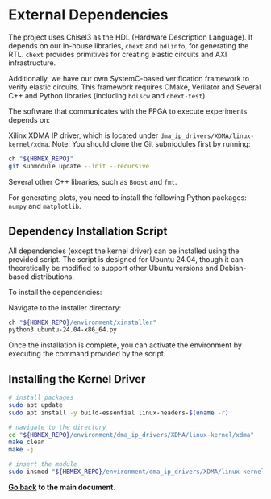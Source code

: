 # External Dependencies

The project uses Chisel3 as the HDL (Hardware Description Language).
It depends on our in-house libraries, `chext` and `hdlinfo`, for generating the RTL.
`chext` provides primitives for creating elastic circuits and AXI infrastructure.

Additionally, we have our own SystemC-based verification framework to verify elastic circuits. This framework requires CMake, Verilator and Several C++ and Python libraries (including `hdlscw` and `chext-test`).

The software that communicates with the FPGA to execute experiments depends on:

Xilinx XDMA IP driver, which is located under `dma_ip_drivers/XDMA/linux-kernel/xdma`.
Note: You should clone the Git submodules first by running:

```bash
ch "${HBMEX_REPO}"
git submodule update --init --recursive
```

Several other C++ libraries, such as `Boost` and `fmt`.

For generating plots, you need to install the following Python packages: `numpy` and `matplotlib`.

## Dependency Installation Script

All dependencies (except the kernel driver) can be installed using the provided script.
The script is designed for Ubuntu 24.04, though it can theoretically be modified to support other Ubuntu versions and Debian-based distributions.

To install the dependencies:

Navigate to the installer directory:

```bash
ch "${HBMEX_REPO}/environment/xinstaller"
python3 ubuntu-24.04-x86_64.py
```

Once the installation is complete, you can activate the environment by executing the command provided by the script.

## Installing the Kernel Driver

```bash
# install packages
sudo apt update
sudo apt install -y build-essential linux-headers-$(uname -r) 

# navigate to the directory
cd "${HBMEX_REPO}/environment/dma_ip_drivers/XDMA/linux-kernel/xdma"
make clean
make -j

# insert the module
sudo insmod "${HBMEX_REPO}/environment/dma_ip_drivers/XDMA/linux-kernel/xdma/xdma.ko"

```

**[Go back](../README.md#step-0-getting-started) to the main document.**
